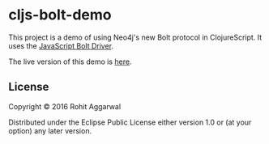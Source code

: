 # cljs-bolt-demo

This project is a demo of using Neo4j's new Bolt protocol in ClojureScript. It uses the [JavaScript Bolt Driver](https://github.com/neo4j/neo4j-javascript-driver).

The live version of this demo is [here](https://ducky427.github.io/cljs-bolt-demo).

## License

Copyright © 2016 Rohit Aggarwal

Distributed under the Eclipse Public License either version 1.0 or (at your option) any later version.
